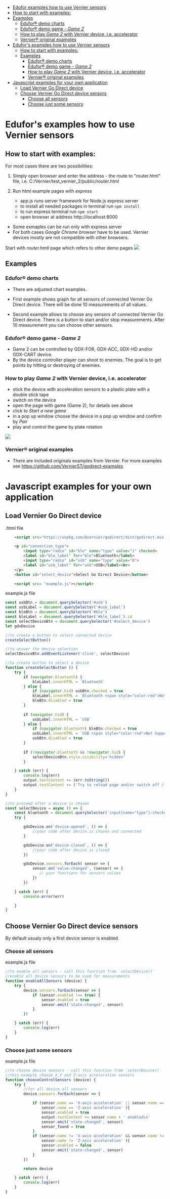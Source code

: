  - [Edufor examples how to use Vernier sensors](#edufor-examples-how-to-use-vernier-sensors)
  - [How to start with examples:](#how-to-start-with-examples)
  - [Examples](#examples)
    - [Edufor® demo charts](#edufor-demo-charts)
    - [Edufor® demo game - *Game 2*](#edufor-demo-game---game-2)
    - [How to play *Game 2* with Vernier device, i.e. accelerator](#how-to-play-game-2-with-vernier-device-ie-accelerator)
    - [Vernier® original examples](#vernier-original-examples)
- [Edufor's examples how to use Vernier sensors](#edufors-examples-how-to-use-vernier-sensors)
  - [How to start with examples:](#how-to-start-with-examples)
  - [Examples](#examples)
    - [Edufor® demo charts](#edufor-demo-charts)
    - [Edufor® demo game - *Game 2*](#edufor-demo-game---game-2)
    - [How to play *Game 2* with Vernier device, i.e. accelerator](#how-to-play-game-2-with-vernier-device-ie-accelerator)
    - [Vernier® original examples](#vernier-original-examples)
- [Javascript examples for your own application](#javascript-examples-for-your-own-application)
  - [Load Vernier Go Direct device](#load-vernier-go-direct-device)
  - [Choose Vernier Go Direct device sensors](#choose-vernier-go-direct-device-sensors)
    - [Choose all sensors](#choose-all-sensors)
    - [Choose just some sensors](#choose-just-some-sensors)

# Edufor's examples how to use Vernier sensors

## How to start with examples:

For most cases there are two possibilities:

1. Simply open browser and enter the address - the route to "router.html" file, i.e. C:/Vernier/test_vernier_2/public/router.html

2. Run html example pages with *express*
   - app.js runs server framework for Node.js express server 
   - to install all needed packages in terminal run `npm install`  
   - to run express terminal run  `npm start`  
   - open browser at address http://localhost:8000 

- Some exmaples can be run only with express server
- For both cases *Google Chrome browser* have to be used. Vernier devices mostly are not compatible with other browsers.

Start with *router.hmtl* page which refers to other demo pages
![](/public/images/docs/router.PNG)

## Examples

### Edufor® demo charts
- There are adjusted chart examples.
- First example shows graph for all sensors of connected Vernier Go Direct device. There will be done 10 measurements of all values.

- Second example allows to choose any sensors of connected Vernier Go Direct device. There is a button to start and/or stop measurements. After 10 measurement you can choose other sensors.

### Edufor® demo game - *Game 2*
- Game 2 can be controlled by GDX-FOR, GDX-ACC, GDX-HD and/or GDX-CART device.
- By the device controller player can shoot to enemies. The goal is to get points by hitting or destroying of enemies.

### How to play *Game 2* with Vernier device, i.e. accelerator

- stick the device with acceleration sensors to a plastic plate with a double stick tape
- switch on the device
- open the page with game (Game 2), for details see above
- click to *Start a new game*
- in a pop up window choose the device in a pop up window and confirm by *Pair*
- play and control the game by plate rotation

![](./public/images/docs/sensor.png)
  
### Vernier® original examples
- There are included originals examples from Vernier. For more examples see https://github.com/VernierST/godirect-examples



# Javascript examples for your own application

## Load Vernier Go Direct device
.html file
``` html
    <script src="https://unpkg.com/@vernier/godirect/dist/godirect.min.umd.js"></script>

    <p id="connection_type">
        <input type="radio" id="ble" name="type" value="1" checked>
        <label id="ble_label" for="ble">Bluetooth</label>
        <input type="radio" id="usb" name="type" value="0">
        <label id="usb_label" for="usb">USB</label><br>
    </p>
    <button id="select_device">Select Go Direct Device</button>

    <script src= "example.js"></script>
```
example.js file

``` javascript
const usbBtn = document.querySelector('#usb')
const usbLabel = document.querySelector('#usb_label')
const bleBtn = document.querySelector('#ble')
const bleLabel = document.querySelector('#ble_label').id
const selectDeviceBtn = document.querySelector('#select_device')
let gdxDevice

//to create a button to select connected device
createSelectButton()

//to answer the device selection
selectDeviceBtn.addEventListener('click', selectDevice)

//to create button to select a device
function createSelectButton () {
    try {
        if (navigator.bluetooth) {
            bleLabel.innerHTML = `Bluetooth`
        } else {
            if (navigator.hid) usbBtn.checked = true
            bleLabel.innerHTML = `Bluetooth <span style="color:red">Not Supported</span> <a href="https://webbluetoothcg.github.io/web-bluetooth/">More information</a>`
            bleBtn.disabled = true
        }
        
        if (navigator.hid) {
            usbLabel.innerHTML = `USB`
        } else {
            if (navigator.bluetooth) bleBtn.checked = true
            usbLabel.innerHTML = `USB <span style="color:red">Not Supported</span> <a href="https://wicg.github.io/webhid/">More information</a>`
            usbBtn.disabled = true
        }
        
        if (!navigator.bluetooth && !navigator.hid) {
            selectDeviceBtn.style.visibility='hidden'
        } 

    } catch (err) {
        console.log(err)
        output.textContent += (err.toString())
        output.textContent += ('Try to reload page and/or switch off / switch on device.')
    }
}

//to proceed after a device is chosen
const selectDevice = async () => {
    const bluetooth = document.querySelector('input[name="type"]:checked').value === "1"
    try {

        gdxDevice.on('device-opened', () => {
            //your code after device is chosen and connected
        }

        gdxDevice.on('device-closed', () => {
            //your code after device is closed
        })

        gdxDevice.sensors.forEach( sensor => {
            sensor.on('value-changed', (sensor) => {
               // your functions for sensors values
            })
        })       

    } catch (err) {
        console.error(err)

    }
}

```

## Choose Vernier Go Direct device sensors
By default usualy only a first device sensor is enabled.

### Choose all sensors
example.js file
``` javascript
//to enable all sensors - call this function from `selectDevice()`
//enable all device sensors to be used for measurements
function enableAllSensors (device) {
    try {
        device.sensors.forEach(sensor => {
            if (sensor.enabled !== true) {
                sensor.enabled = true
                sensor.emit('state-changed', sensor)
            }
        }) 

    } catch (err) {
        console.log(err)
    }
}


```

### Choose just some sensors
example.js file
``` javascript
//to choose device sensors - call this function from `selectDevice()`
//this example choose X,Y and Z-axis acceleration sensors
function chooseControlSensors (device) {
    try {
        //for all device all sensors     
        device.sensors.forEach(sensor => {

            if (sensor.name == 'X-axis acceleration' || sensor.name == 'Y-axis acceleration'  ||
                sensor.name == 'Z-axis acceleration' ){
                sensor.enabled = true
                output.textContent += sensor.name + ' enabled\n'
                sensor.emit('state-changed', sensor)
                sensor_found = true
            }
            if (sensor.name != 'X-axis acceleration' && sensor.name != 'Y-axis acceleration' && 
                sensor.name != 'Z-axis acceleration' ){
                sensor.enabled = false
                sensor.emit('state-changed', sensor)
            }
        }) 

        return device

    } catch (err) {
        console.log(err)
    }
}

```